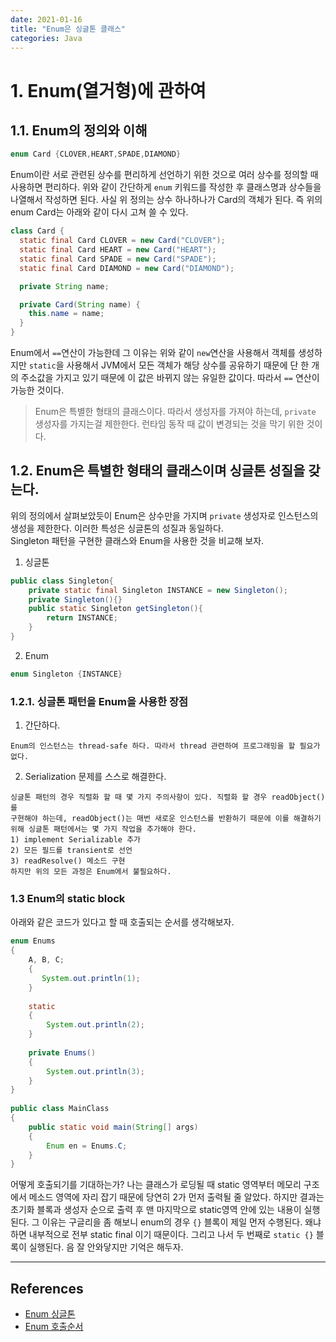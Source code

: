 ```yaml
---
date: 2021-01-16
title: "Enum은 싱글톤 클래스"
categories: Java 
---
```


# 1. Enum(열거형)에 관하여
## 1.1. Enum의 정의와 이해
```java
enum Card {CLOVER,HEART,SPADE,DIAMOND}
```
Enum이란 서로 관련된 상수를 편리하게 선언하기 위한 것으로 여러 상수를 정의할 때 사용하면 편리하다. 위와 같이 간단하게 `enum` 키워드를 작성한 후 클래스명과 상수들을
나열해서 작성하면 된다. 사실 위 정의는 상수 하나하나가 Card의 객체가 된다. 즉 위의 enum Card는 아래와 같이 다시 고쳐 쓸 수 있다.
     
```java
class Card {
  static final Card CLOVER = new Card("CLOVER");
  static final Card HEART = new Card("HEART");
  static final Card SPADE = new Card("SPADE");
  static final Card DIAMOND = new Card("DIAMOND");

  private String name;

  private Card(String name) {
    this.name = name;
  }
}
```
Enum에서 `==`연산이 가능한데 그 이유는 위와 같이  `new`연산을 사용해서 객체를 생성하지만 `static`을 사용해서 JVM에서 모든 객체가 해당 상수를 공유하기 때문에
단 한 개의 주소값을 가지고 있기 때문에 이 값은 바뀌지 않는 유일한 값이다. 따라서 `==` 연산이 가능한 것이다. 

> Enum은 특별한 형태의 클래스이다. 따라서 생성자를 가져야 하는데, `private` 생성자를 가지는걸 제한한다. 런타임 동작 때 값이 변경되는 것을 막기 위한 것이다.

## 1.2. Enum은 특별한 형태의 클래스이며 싱글톤 성질을 갖는다.
위의 정의에서 살펴보았듯이 Enum은 상수만을 가지며 `private` 생성자로 인스턴스의 생성을 제한한다. 이러한 특성은 싱글톤의 성질과 동일하다.   
Singleton 패턴을 구현한 클래스와 Enum을 사용한 것을 비교해 보자.


1. 싱글톤
```java
public class Singleton{
    private static final Singleton INSTANCE = new Singleton();
    private Singleton(){}
    public static Singleton getSingleton(){
        return INSTANCE;
    }
}
```

2. Enum
```java
enum Singleton {INSTANCE}
```

### 1.2.1. 싱글톤 패턴을 Enum을 사용한 장점
1. 간단하다.
```
Enum의 인스턴스는 thread-safe 하다. 따라서 thread 관련하여 프로그래밍을 할 필요가 없다. 
```
2. Serialization 문제를 스스로 해결한다.
```
싱글톤 패턴의 경우 직렬화 할 때 몇 가지 주의사항이 있다. 직렬화 할 경우 readObject()를    
구현해야 하는데, readObject()는 매번 새로운 인스턴스를 반환하기 때문에 이를 해결하기    
위해 싱글톤 패턴에서는 몇 가지 작업을 추가해야 한다.   
1) implement Serializable 추가    
2) 모든 필드를 transient로 선언    
3) readResolve() 메소드 구현
하지만 위의 모든 과정은 Enum에서 불필요하다.
```

### 1.3 Enum의 static block
아래와 같은 코드가 있다고 할 때 호출되는 순서를 생각해보자.

```java
enum Enums
{
    A, B, C;
    {
       System.out.println(1);
    }
     
    static
    {
        System.out.println(2);
    }
     
    private Enums()
    {
        System.out.println(3);
    }
}
 
public class MainClass
{
    public static void main(String[] args)
    {
        Enum en = Enums.C;
    }
}
```
어떻게 호출되기를 기대하는가? 나는 클래스가 로딩될 때 static 영역부터 메모리 구조에서 메소드 영역에 자리 잡기 때문에 당연히 2가 먼저 출력될 줄 알았다.
하지만 결과는 초기화 블록과 생성자 순으로 출력 후 맨 마지막으로 static영역 안에 있는 내용이 실행된다. 그 이유는 구글리을 좀 해보니
enum의 경우 `{}` 블록이 제일 먼저 수행된다. 왜냐하면 내부적으로 전부 static final 이기 때문이다. 그리고 나서 두 번째로 `static {}` 블록이 실행된다.
음 잘 안와닿지만 기억은 해두자.

***** 

## References
* [Enum 싱글톤](<https://stackoverflow.com/questions/23721115/singleton-pattern-using-enum-version>)
* [Enum 호출순서](<https://stackoverflow.com/questions/11419519/enums-static-and-instance-blocks>)